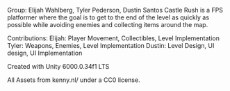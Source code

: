 Group: Elijah Wahlberg, Tyler Pederson, Dustin Santos
Castle Rush is a FPS platformer where the goal is to get to the end of the level as quickly as possible while avoiding enemies and collecting items around the map.

Contributions:
Elijah: Player Movement, Collectibles, Level Implementation
Tyler: Weapons, Enemies, Level Implementation
Dustin: Level Design, UI design, UI Implementation

Created with Unity 6000.0.34f1 LTS

All Assets from kenny.nl/ under a CC0 license.
